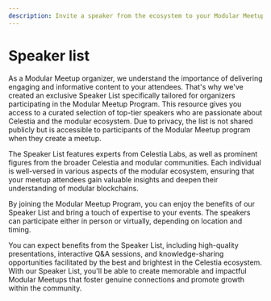 ```yaml
---
description: Invite a speaker from the ecosystem to your Modular Meetup.
---
```


# Speaker list

As a Modular Meetup organizer, we understand the importance
of delivering engaging and informative content to your attendees.
That's why we've created an exclusive Speaker List specifically
tailored for organizers participating in the Modular Meetup Program.
This resource gives you access to a curated selection of top-tier
speakers who are passionate about Celestia and the modular ecosystem.
Due to privacy, the list is not shared publicly but is accessible
to participants of the Modular Meetup program when they create a meetup.

The Speaker List features experts from Celestia Labs, as well as prominent
figures from the broader Celestia and modular communities. Each individual
is well-versed in various aspects of the modular ecosystem, ensuring that
your meetup attendees gain valuable insights and deepen their understanding
of modular blockchains.

By joining the Modular Meetup Program, you can enjoy the benefits of our Speaker
List and bring a touch of expertise to your events. The speakers can participate
either in person or virtually, depending on location and timing.

You can expect benefits from the Speaker List, including high-quality presentations,
interactive Q&A sessions, and knowledge-sharing opportunities facilitated by the
best and brightest in the Celestia ecosystem. With our Speaker List, you'll be
able to create memorable and impactful Modular Meetups that foster genuine
connections and promote growth within the community.
